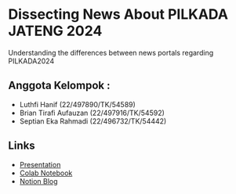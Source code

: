 # Dissecting News About PILKADA JATENG 2024
Understanding the differences between news portals regarding PILKADA2024

## Anggota Kelompok :
- Luthfi Hanif (22/497890/TK/54589)
- Brian Tirafi Aufauzan (22/497916/TK/54592)
- Septian Eka Rahmadi (22/496732/TK/54442)

## Links
- [Presentation](https://youtu.be/L7gbojY3sE8)
- [Colab Notebook](https://www.wikipedia.org/)
- [Notion Blog](https://noiseless-jasmine-54a.notion.site/Dissecting-News-About-Central-Java-Candidates-of-Regional-Election-536104904ba247c38614726ccd95d054?pvs=4)
